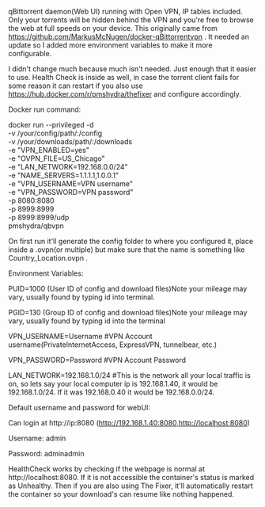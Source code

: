 qBittorrent daemon(Web UI) running with Open VPN, IP tables included. Only your torrents will be hidden behind the VPN and you're free to browse the web at full speeds on your device. This originally came from https://github.com/MarkusMcNugen/docker-qBittorrentvpn . It needed an update so I added more environment variables to make it more configurable.

I didn't change much because much isn't needed. Just enough that it easier to use. Health Check is inside as well, in case the torrent client fails for some reason it can restart if you also use  https://hub.docker.com/r/pmshydra/thefixer and configure accordingly.

Docker run command:

docker run --privileged  -d \
              -v /your/config/path/:/config \
              -v /your/downloads/path/:/downloads \
              -e "VPN_ENABLED=yes" \
              -e "OVPN_FILE=US_Chicago" \
              -e "LAN_NETWORK=192.168.0.0/24" \
              -e "NAME_SERVERS=1.1.1.1,1.0.0.1" \
              -e "VPN_USERNAME=VPN username" \
              -e "VPN_PASSWORD=VPN password" \
              -p 8080:8080 \
              -p 8999:8999 \
              -p 8999:8999/udp \
              pmshydra/qbvpn

On first run it'll generate the config folder to where you configured it, place inside a .ovpn(or multiple) but make sure that the name is something like Country_Location.ovpn .

Environment Variables:

PUID=1000
(User ID of config and download files)Note your mileage may vary, usually found by typing id into terminal.

PGID=130
(Group ID of config and download files)Note your mileage may vary, usually found by typing id into the terminal

VPN_USERNAME=Username #VPN Account username(PrivateInternetAccess, ExpressVPN, tunnelbear, etc.)

VPN_PASSWORD=Password #VPN Account Password

LAN_NETWORK=192.168.1.0/24 #This is the network all your local traffic is on, so lets say your local computer ip is 192.168.1.40, it would be 192.168.1.0/24. If it was 192.168.0.40 it would be 192.168.0.0/24.

Default username and password for webUI:

Can login at http://ip:8080 (http://192.168.1.40:8080,http://localhost:8080)

Username: admin

Password: adminadmin


HealthCheck works by checking if the webpage is normal at http://localhost:8080. If it is not accessible the container's status is marked as Unhealthy. Then if you are also using The Fixer, it'll automatically restart the container so your download's can resume like nothing happened.
